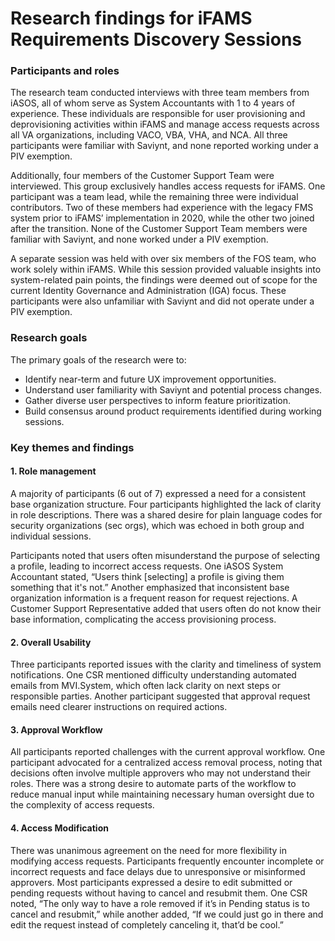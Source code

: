 # Research findings for iFAMS Requirements Discovery Sessions 
### Participants and roles
The research team conducted interviews with three team members from iASOS, all of whom serve as System Accountants with 1 to 4 years of experience. These individuals are responsible for user provisioning and deprovisioning activities within iFAMS and manage access requests across all VA organizations, including VACO, VBA, VHA, and NCA. All three participants were familiar with Saviynt, and none reported working under a PIV exemption.

Additionally, four members of the Customer Support Team were interviewed. This group exclusively handles access requests for iFAMS. One participant was a team lead, while the remaining three were individual contributors. Two of these members had experience with the legacy FMS system prior to iFAMS’ implementation in 2020, while the other two joined after the transition. None of the Customer Support Team members were familiar with Saviynt, and none worked under a PIV exemption.

A separate session was held with over six members of the FOS team, who work solely within iFAMS. While this session provided valuable insights into system-related pain points, the findings were deemed out of scope for the current Identity Governance and Administration (IGA) focus. These participants were also unfamiliar with Saviynt and did not operate under a PIV exemption.

### Research goals
The primary goals of the research were to:

- Identify near-term and future UX improvement opportunities.
- Understand user familiarity with Saviynt and potential process changes.
- Gather diverse user perspectives to inform feature prioritization.
- Build consensus around product requirements identified during working sessions.

### Key themes and findings
#### 1. Role management
A majority of participants (6 out of 7) expressed a need for a consistent base organization structure. Four participants highlighted the lack of clarity in role descriptions. There was a shared desire for plain language codes for security organizations (sec orgs), which was echoed in both group and individual sessions.

Participants noted that users often misunderstand the purpose of selecting a profile, leading to incorrect access requests. One iASOS System Accountant stated, “Users think [selecting] a profile is giving them something that it's not.” Another emphasized that inconsistent base organization information is a frequent reason for request rejections. A Customer Support Representative added that users often do not know their base information, complicating the access provisioning process.

#### 2. Overall Usability
Three participants reported issues with the clarity and timeliness of system notifications. One CSR mentioned difficulty understanding automated emails from MVI.System, which often lack clarity on next steps or responsible parties. Another participant suggested that approval request emails need clearer instructions on required actions.

#### 3. Approval Workflow
All participants reported challenges with the current approval workflow. One participant advocated for a centralized access removal process, noting that decisions often involve multiple approvers who may not understand their roles. There was a strong desire to automate parts of the workflow to reduce manual input while maintaining necessary human oversight due to the complexity of access requests.

#### 4. Access Modification
There was unanimous agreement on the need for more flexibility in modifying access requests. Participants frequently encounter incomplete or incorrect requests and face delays due to unresponsive or misinformed approvers. Most participants expressed a desire to edit submitted or pending requests without having to cancel and resubmit them. One CSR noted, “The only way to have a role removed if it’s in Pending status is to cancel and resubmit,” while another added, “If we could just go in there and edit the request instead of completely canceling it, that’d be cool.”


